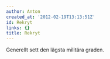 ```yaml
---
author: Anton
created_at: '2012-02-19T13:13:51Z'
id: Rekryt
links: {}
title: Rekryt
---
```


Generellt sett den lägsta militära graden.
